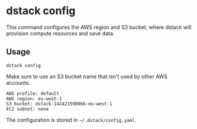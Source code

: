 # dstack config

This command configures the AWS region and S3 bucket, where dstack will provision compute resources and save data.

## Usage

```shell
dstack config
```

Make sure to use an S3 bucket name that isn't used by other AWS accounts.

```shell
AWS profile: default
AWS region: eu-west-1
S3 bucket: dstack-142421590066-eu-west-1
EC2 subnet: none
```

The configuration is stored in `~/.dstack/config.yaml`.